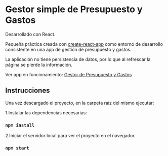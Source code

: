 # Gestor simple de Presupuesto y Gastos
Desarrollado con React.

Pequeña práctica creada con [create-react-app](https://create-react-app.dev/) como entorno de desarrollo consistente en una app de gestión de presupuesto y gastos.

La aplicación no tiene persistencia de datos, por lo que al refrescar la página se pierde la información.


Ver app en funcionamiento:
[Gestor de Presupuesto y Gastos](https://c0c-presupuesto-react.netlify.app/)

## Instrucciones

Una vez descargado el proyecto, en la carpeta raíz del mismo ejecutar:

1.Instalar las dependencias necesarias:

### `npm install`

2.Iniciar el servidor local para ver el proyecto en el navegador.

### `npm start`
